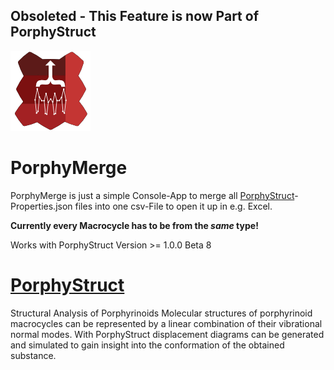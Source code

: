 ## Obsoleted - This Feature is now Part of PorphyStruct

![logo](https://github.com/JensKrumsieck/PorphyMerge/blob/master/PorphyMerge/PorphyMerge.png?raw=true)
# PorphyMerge
PorphyMerge is just a simple Console-App to merge all [PorphyStruct](https://github.com/JensKrumsieck/PorphyStruct)-Properties.json 
files into one csv-File to open it up in e.g. Excel. 

**Currently every Macrocycle has to be from the *same* type!**


Works with PorphyStruct Version >= 1.0.0 Beta 8


# [PorphyStruct](https://github.com/JensKrumsieck/PorphyStruct)
Structural Analysis of Porphyrinoids Molecular structures of porphyrinoid macrocycles can be represented by a linear combination of their vibrational normal modes. With PorphyStruct displacement diagrams can be generated and simulated to gain insight into the conformation of the obtained substance.

